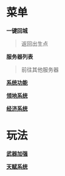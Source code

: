 # 菜单
**一键回城**
>返回出生点


**服务器列表**

>前往其他服务器


**[系统功能](docs/1.2.md)**

**[领地系统](docs/1.3)**

**[经济系统](docs/1.4)**
# 玩法

**[武器加强](docs/2.1)**

**[天赋系统](docs/2.2)**

